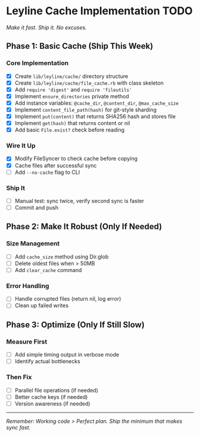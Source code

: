 # Leyline Cache Implementation TODO

*Make it fast. Ship it. No excuses.*

## Phase 1: Basic Cache (Ship This Week)

### Core Implementation
- [x] Create `lib/leyline/cache/` directory structure
- [x] Create `lib/leyline/cache/file_cache.rb` with class skeleton
- [x] Add `require 'digest'` and `require 'fileutils'`
- [x] Implement `ensure_directories` private method
- [x] Add instance variables: `@cache_dir`, `@content_dir`, `@max_cache_size`
- [x] Implement `content_file_path(hash)` for git-style sharding
- [x] Implement `put(content)` that returns SHA256 hash and stores file
- [x] Implement `get(hash)` that returns content or nil
- [x] Add basic `File.exist?` check before reading

### Wire It Up
- [x] Modify FileSyncer to check cache before copying
- [x] Cache files after successful sync
- [ ] Add `--no-cache` flag to CLI

### Ship It
- [ ] Manual test: sync twice, verify second sync is faster
- [ ] Commit and push

## Phase 2: Make It Robust (Only If Needed)

### Size Management
- [ ] Add `cache_size` method using Dir.glob
- [ ] Delete oldest files when > 50MB
- [ ] Add `clear_cache` command

### Error Handling
- [ ] Handle corrupted files (return nil, log error)
- [ ] Clean up failed writes

## Phase 3: Optimize (Only If Still Slow)

### Measure First
- [ ] Add simple timing output in verbose mode
- [ ] Identify actual bottlenecks

### Then Fix
- [ ] Parallel file operations (if needed)
- [ ] Better cache keys (if needed)
- [ ] Version awareness (if needed)

---

*Remember: Working code > Perfect plan. Ship the minimum that makes sync fast.*
